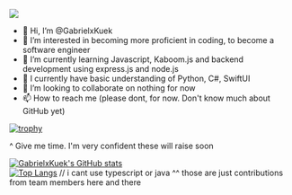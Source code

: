 ![](https://komarev.com/ghpvc/?username=GabrielxKuek&style=flat-square)

- 👋 Hi, I’m @GabrielxKuek
- 👀 I’m interested in becoming more proficient in coding, to become a software engineer
- 🌱 I’m currently learning Javascript, Kaboom.js and backend development using express.js and node.js
- 🐲 I currently have basic understanding of Python, C#, SwiftUI
- 💞️ I’m looking to collaborate on nothing for now
- 📫 How to reach me (please dont, for now. Don't know much about GitHub yet)

[![trophy](https://github-profile-trophy.vercel.app/?username=GabrielxKuek)](https://github.com/ryo-ma/github-profile-trophy)

^ Give me time. I'm very confident these will raise soon

[![GabrielxKuek's GitHub stats](https://github-readme-stats.vercel.app/api?username=GabrielxKuek)](https://github.com/anuraghazra/github-readme-stats)
<br>
[![Top Langs](https://github-readme-stats.vercel.app/api/top-langs/?username=GabrielxKuek)](https://github.com/anuraghazra/github-readme-stats)
// i cant use typescript or java ^^ those are just contributions from team members here and there
<!---
GabrielxKuek/GabrielxKuek is a ✨ special ✨ repository because its `README.md` (this file) appears on your GitHub profile.
You can click the Preview link to take a look at your changes.
--->
